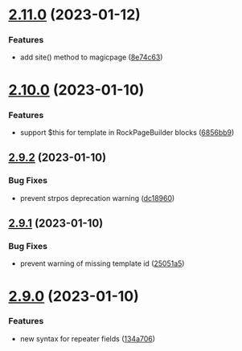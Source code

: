 # [2.11.0](https://github.com/baumrock/RockMigrations/compare/v2.10.0...v2.11.0) (2023-01-12)


### Features

* add site() method to magicpage ([8e74c63](https://github.com/baumrock/RockMigrations/commit/8e74c638ccbc5f2606c15fd2271df27ca316e21e))



# [2.10.0](https://github.com/baumrock/RockMigrations/compare/v2.9.2...v2.10.0) (2023-01-10)


### Features

* support $this for template in RockPageBuilder blocks ([6856bb9](https://github.com/baumrock/RockMigrations/commit/6856bb95c9bda0643564d8ab513e04a881bac82a))



## [2.9.2](https://github.com/baumrock/RockMigrations/compare/v2.9.1...v2.9.2) (2023-01-10)


### Bug Fixes

* prevent strpos deprecation warning ([dc18960](https://github.com/baumrock/RockMigrations/commit/dc18960a2ed76bcb9ce9b97d3281c39c909cb245))



## [2.9.1](https://github.com/baumrock/RockMigrations/compare/v2.9.0...v2.9.1) (2023-01-10)


### Bug Fixes

* prevent warning of missing template id ([25051a5](https://github.com/baumrock/RockMigrations/commit/25051a59a1a73ece93a9dc6e2b23859ab7f9e87b))



# [2.9.0](https://github.com/baumrock/RockMigrations/compare/v2.8.0...v2.9.0) (2023-01-10)


### Features

* new syntax for repeater fields ([134a706](https://github.com/baumrock/RockMigrations/commit/134a706b8289b950f09c4ce7acefec06cbd4bcf6))



